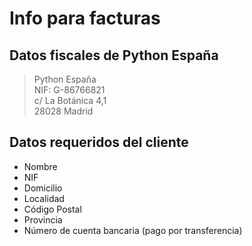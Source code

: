 # Info para facturas

## Datos fiscales de Python España

> Python España  
> NIF: G-86766821  
> c/ La Botánica 4,1  
> 28028 Madrid

## Datos requeridos del cliente

- Nombre
- NIF
- Domicilio
- Localidad
- Código Postal
- Provincia
- Número de cuenta bancaria (pago por transferencia)
